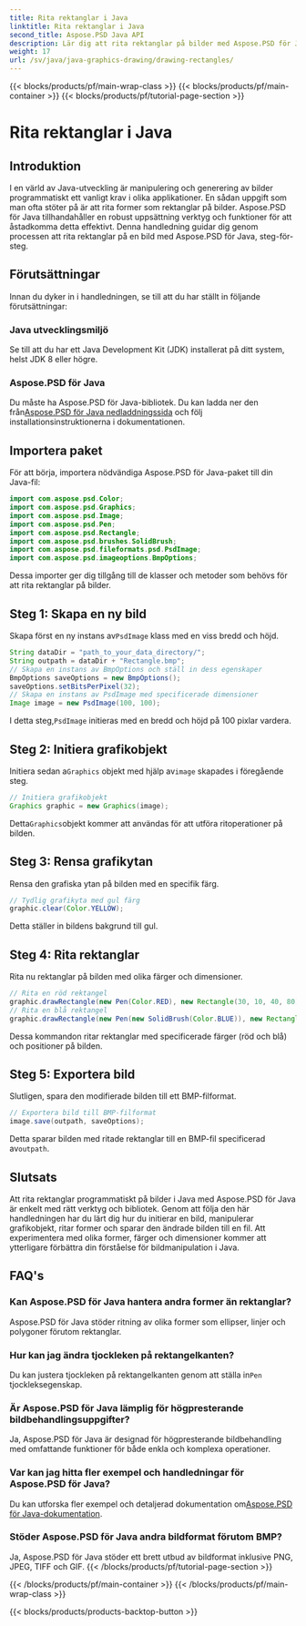 ```yaml
---
title: Rita rektanglar i Java
linktitle: Rita rektanglar i Java
second_title: Aspose.PSD Java API
description: Lär dig att rita rektanglar på bilder med Aspose.PSD för Java. Denna handledning guidar Java-utvecklare steg-för-steg. Perfekt för bildmanipuleringsuppgifter.
weight: 17
url: /sv/java/java-graphics-drawing/drawing-rectangles/
---
```


{{< blocks/products/pf/main-wrap-class >}}
{{< blocks/products/pf/main-container >}}
{{< blocks/products/pf/tutorial-page-section >}}

# Rita rektanglar i Java

## Introduktion
I en värld av Java-utveckling är manipulering och generering av bilder programmatiskt ett vanligt krav i olika applikationer. En sådan uppgift som man ofta stöter på är att rita former som rektanglar på bilder. Aspose.PSD för Java tillhandahåller en robust uppsättning verktyg och funktioner för att åstadkomma detta effektivt. Denna handledning guidar dig genom processen att rita rektanglar på en bild med Aspose.PSD för Java, steg-för-steg.
## Förutsättningar
Innan du dyker in i handledningen, se till att du har ställt in följande förutsättningar:
### Java utvecklingsmiljö
Se till att du har ett Java Development Kit (JDK) installerat på ditt system, helst JDK 8 eller högre.
### Aspose.PSD för Java
 Du måste ha Aspose.PSD för Java-bibliotek. Du kan ladda ner den från[Aspose.PSD för Java nedladdningssida](https://releases.aspose.com/psd/java/) och följ installationsinstruktionerna i dokumentationen.
## Importera paket
För att börja, importera nödvändiga Aspose.PSD för Java-paket till din Java-fil:
```java
import com.aspose.psd.Color;
import com.aspose.psd.Graphics;
import com.aspose.psd.Image;
import com.aspose.psd.Pen;
import com.aspose.psd.Rectangle;
import com.aspose.psd.brushes.SolidBrush;
import com.aspose.psd.fileformats.psd.PsdImage;
import com.aspose.psd.imageoptions.BmpOptions;
```
Dessa importer ger dig tillgång till de klasser och metoder som behövs för att rita rektanglar på bilder.
## Steg 1: Skapa en ny bild
 Skapa först en ny instans av`PsdImage` klass med en viss bredd och höjd.
```java
String dataDir = "path_to_your_data_directory/";
String outpath = dataDir + "Rectangle.bmp";
// Skapa en instans av BmpOptions och ställ in dess egenskaper
BmpOptions saveOptions = new BmpOptions();
saveOptions.setBitsPerPixel(32);
// Skapa en instans av PsdImage med specificerade dimensioner
Image image = new PsdImage(100, 100);
```
 I detta steg,`PsdImage` initieras med en bredd och höjd på 100 pixlar vardera.
## Steg 2: Initiera grafikobjekt
 Initiera sedan a`Graphics` objekt med hjälp av`image` skapades i föregående steg.
```java
// Initiera grafikobjekt
Graphics graphic = new Graphics(image);
```
 Detta`Graphics`objekt kommer att användas för att utföra ritoperationer på bilden.
## Steg 3: Rensa grafikytan
Rensa den grafiska ytan på bilden med en specifik färg.
```java
// Tydlig grafikyta med gul färg
graphic.clear(Color.YELLOW);
```
Detta ställer in bildens bakgrund till gul.
## Steg 4: Rita rektanglar
Rita nu rektanglar på bilden med olika färger och dimensioner.
```java
// Rita en röd rektangel
graphic.drawRectangle(new Pen(Color.RED), new Rectangle(30, 10, 40, 80));
// Rita en blå rektangel
graphic.drawRectangle(new Pen(new SolidBrush(Color.BLUE)), new Rectangle(10, 30, 80, 40));
```
Dessa kommandon ritar rektanglar med specificerade färger (röd och blå) och positioner på bilden.
## Steg 5: Exportera bild
Slutligen, spara den modifierade bilden till ett BMP-filformat.
```java
// Exportera bild till BMP-filformat
image.save(outpath, saveOptions);
```
 Detta sparar bilden med ritade rektanglar till en BMP-fil specificerad av`outpath`.

## Slutsats
Att rita rektanglar programmatiskt på bilder i Java med Aspose.PSD för Java är enkelt med rätt verktyg och bibliotek. Genom att följa den här handledningen har du lärt dig hur du initierar en bild, manipulerar grafikobjekt, ritar former och sparar den ändrade bilden till en fil. Att experimentera med olika former, färger och dimensioner kommer att ytterligare förbättra din förståelse för bildmanipulation i Java.
## FAQ's
### Kan Aspose.PSD för Java hantera andra former än rektanglar?
Aspose.PSD för Java stöder ritning av olika former som ellipser, linjer och polygoner förutom rektanglar.
### Hur kan jag ändra tjockleken på rektangelkanten?
 Du kan justera tjockleken på rektangelkanten genom att ställa in`Pen` tjockleksegenskap.
### Är Aspose.PSD för Java lämplig för högpresterande bildbehandlingsuppgifter?
Ja, Aspose.PSD för Java är designad för högpresterande bildbehandling med omfattande funktioner för både enkla och komplexa operationer.
### Var kan jag hitta fler exempel och handledningar för Aspose.PSD för Java?
 Du kan utforska fler exempel och detaljerad dokumentation om[Aspose.PSD för Java-dokumentation](https://reference.aspose.com/psd/java/).
### Stöder Aspose.PSD för Java andra bildformat förutom BMP?
Ja, Aspose.PSD för Java stöder ett brett utbud av bildformat inklusive PNG, JPEG, TIFF och GIF.
{{< /blocks/products/pf/tutorial-page-section >}}

{{< /blocks/products/pf/main-container >}}
{{< /blocks/products/pf/main-wrap-class >}}

{{< blocks/products/products-backtop-button >}}
